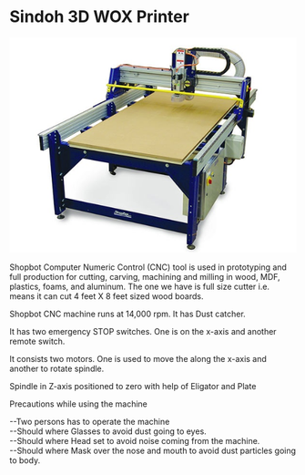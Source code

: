 # Sindoh 3D WOX Printer <br>
![Shopbot Image](shopbot-img/shopbot-img.jpg) <br>

Shopbot  Computer Numeric Control (CNC) tool is used in prototyping and full production for cutting, carving, machining and milling in wood, MDF, plastics, foams, and aluminum. The one we have is full size cutter i.e. means it can cut 4 feet X 8 feet sized wood boards. <br>

Shopbot CNC machine runs at 14,000 rpm. It has Dust catcher.<br>

It has two emergency STOP switches. One is on the x-axis and another remote switch.<br>

It consists two motors. One is used to move the along the x-axis and another to rotate spindle.<br>  

Spindle in Z-axis positioned to zero with help of Eligator and Plate <br>

Precautions while using the machine <br>

--Two persons has to operate the machine <br>
--Should where Glasses to avoid dust going to eyes.<br>
--Should where Head set to avoid noise coming from the machine. <br>
--Should where Mask over the nose and mouth to avoid dust particles going to body. <br>
